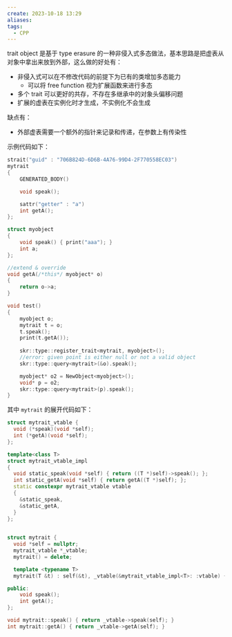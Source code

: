 ```yaml
---
create: 2023-10-18 13:29
aliases: 
tags:
  - CPP
---
```

trait object 是基于 type erasure 的一种非侵入式多态做法，基本思路是把虚表从对象中拿出来放到外部，这么做的好处有：
* 非侵入式可以在不修改代码的前提下为已有的类增加多态能力
	* 可以将 free function 视为扩展函数来进行多态
* 多个 trait 可以更好的共存，不存在多继承中的对象头偏移问题
* 扩展的虚表在实例化时才生成，不实例化不会生成

缺点有：
* 外部虚表需要一个额外的指针来记录和传递，在参数上有传染性

示例代码如下：
```cpp
strait("guid" : "706B824D-6D6B-4A76-99D4-2F770558EC03")
mytrait
{
    GENERATED_BODY()

    void speak();

	sattr("getter" : "a")
    int getA();
};

struct myobject
{
    void speak() { print("aaa"); }
    int a;
};

//extend & override
void getA(/*this*/ myobject* o)
{
    return o->a;
}

void test()
{
    myobject o;
    mytrait t = o;
    t.speak();
    print(t.getA());
    
    skr::type::register_trait<mytrait, myobject>();
    //error: given point is either null or not a valid object
    skr::type::query<mytrait>(&o).speak();

    myobject* o2 = NewObject<myobject>();
    void* p = o2;
    skr::type::query<mytrait>(p).speak();
}
```
其中 ``mytrait`` 的展开代码如下：
```cpp
struct mytrait_vtable {
  void (*speak)(void *self);
  int (*getA)(void *self);
};

template<class T>
struct mytrait_vtable_impl
{
  void static_speak(void *self) { return ((T *)self)->speak(); };
  int static_getA(void *self) { return getA((T *)self); };
  static constexpr mytrait_vtable vtable
  {
    &static_speak,
    &static_getA,
  }
};
  

struct mytrait {
  void *self = nullptr;
  mytrait_vtable *_vtable;
  mytrait() = delete;

  template <typename T>
  mytrait(T &t) : self(&t), _vtable(&mytrait_vtable_impl<T>: :vtable) {}

public:
    void speak();
    int getA();
};
```

```cpp
void mytrait::speak() { return _vtable->speak(self); }
int mytrait::getA() { return _vtable->getA(self); }
```